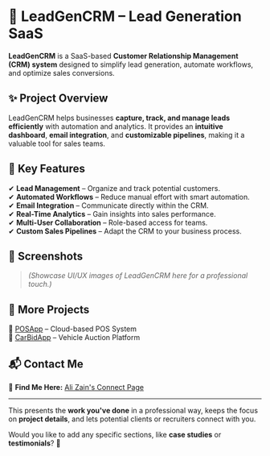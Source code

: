 # 🚀 LeadGenCRM – Lead Generation SaaS  

**LeadGenCRM** is a SaaS-based **Customer Relationship Management (CRM) system** designed to simplify lead generation, automate workflows, and optimize sales conversions.  

## ✨ Project Overview  

LeadGenCRM helps businesses **capture, track, and manage leads efficiently** with automation and analytics. It provides an **intuitive dashboard**, **email integration**, and **customizable pipelines**, making it a valuable tool for sales teams.  

## 🔹 Key Features  

✔ **Lead Management** – Organize and track potential customers.  
✔ **Automated Workflows** – Reduce manual effort with smart automation.  
✔ **Email Integration** – Communicate directly within the CRM.  
✔ **Real-Time Analytics** – Gain insights into sales performance.  
✔ **Multi-User Collaboration** – Role-based access for teams.  
✔ **Custom Sales Pipelines** – Adapt the CRM to your business process.  

## 📸 Screenshots  

> *(Showcase UI/UX images of LeadGenCRM here for a professional touch.)*  

## 📌 More Projects  

🔹 [POSApp](https://github.com/alizainsoomro/POSApp) – Cloud-based POS System  
🔹 [CarBidApp](https://github.com/alizainsoomro/CarBidApp) – Vehicle Auction Platform  

## 📬 Contact Me  

📌 **Find Me Here:** [Ali Zain's Connect Page](https://github.com/alizainsoomro/ProfileInfo/blob/main/README.md)  

---

This presents the **work you've done** in a professional way, keeps the focus on **project details**, and lets potential clients or recruiters connect with you.  

Would you like to add any specific sections, like **case studies** or **testimonials**? 🚀
